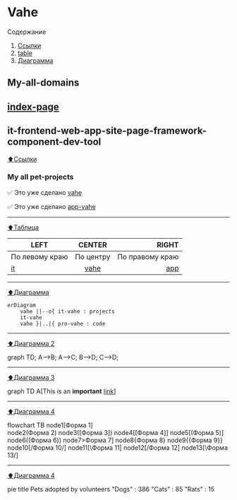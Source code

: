# Vahe
Содержание
1. [Ссылки](#links)
2. [table](#Таблица)
3. [Диаграмма](#diagram)

My-all-domains
-
## [index-page](https://vahe.ga/)
it-frontend-web-app-site-page-framework-component-dev-tool
-
[:arrow_up:Ссылки](#links)
### My all pet-projects
:white_check_mark: Это уже сделано  [vahe](https://vahe.ga/)

:white_check_mark: Это уже сделано  [app-vahe](https://app-vahe.ga/)
____
[:arrow_up:Таблица](#table)

| LEFT | CENTER | RIGHT |
|----------------|:---------:|----------------:|
| По левому краю | По центру | По правому краю |
| [it](https://it-vahe.ga/) | [vahe](https://vahe.ga/) | [app](https://www.app-vahe.ga/) |
____
[:arrow_up:Диаграмма](#diagram)

```mermaid
erDiagram
    vahe ||--o{ it-vahe : projects
    it-vahe
    vahe }|..|{ pro-vahe : code
```
____
[:arrow_up:Диаграмма 2](#diagram2)

graph TD;
    A-->B;
    A-->C;
    B-->D;
    C-->D;

____
[:arrow_up:Диаграмма 3](#diagram3)

graph TD
    A[This is an <b>important</b> <a href='https://google.com'>link</a>]

____
[:arrow_up:Диаграмма 4](#diagram4)

flowchart TB
    node1[Форма 1]  
    node2(Форма 2)
    node3([Форма 3])
    node4[[Форма 4]]
    node5[(Форма 5)]
    node6((Форма 6))
    node7>Форма 7]
    node8{Форма 8}
    node9{{Форма 9}}
    node10[/Форма 10/]
    node11[\Форма 11\]
    node12[/Форма 12\]
    node13[\Форма 13/]

____
[:arrow_up:Диаграмма 4](#diagram4)

pie title Pets adopted by volunteers
    "Dogs" : 386
    "Cats" : 85
    "Rats" : 15
